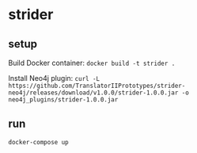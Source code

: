 # strider

## setup

Build Docker container:
`docker build -t strider .`

Install Neo4j plugin:
`curl -L https://github.com/TranslatorIIPrototypes/strider-neo4j/releases/download/v1.0.0/strider-1.0.0.jar -o neo4j_plugins/strider-1.0.0.jar`

## run

`docker-compose up`
